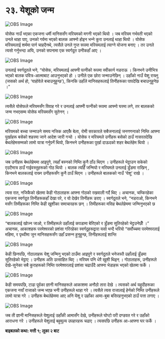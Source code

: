 # २३. येशूको जन्म

![OBS Image](https://cdn.door43.org/obs/jpg/360px/obs-en-23-01.jpg)

योसेफ नाउँ भएका एकजना धर्मी मानिससँग मरियमको मगनी भएको थियो । जब मरियम गर्भवती भएको उनले थाहा पाए, उनको गर्वमा भएको बालक आफ्नो होइन भन्‍ने कुरा उनलाई थाहा थियो । योसेफ मरियमलाई शर्ममा पार्न चाहदैनथे, त्यसैले उनले गुप्त रूपमा मरियमलाई त्याग्‍ने योजना बनाए । तर उनले त्यसो गर्नुभन्दा अघि, उनको सपनामा एक स्वर्गदूत उनीकहाँ आए । ​

![OBS Image](https://cdn.door43.org/obs/jpg/360px/obs-en-23-02.jpg)

उनलाई स्वर्गदूतले भने, “योसेफ, मरियमलाई आफ्नी पत्‍नीको रूपमा स्वीकार्न नडराऊ । किनभने उनीभित्र भएको बालक पवित्र-आत्माबाट आउनुभएको हो । उनीले एक छोरा जन्माउनेछिन् । उहाँको नाउँ येशू राख्‍नु (जसको अर्थ हो, ‘याहोवेले बचाउनुहुन्छ’), किनकि उहाँले मानिसहरूलाई तिनीहरूका पापदेखि बचाउनुहुनेछ ।”

![OBS Image](https://cdn.door43.org/obs/jpg/360px/obs-en-23-03.jpg)

त्यसैले योसेफले मरियमसँग विवाह गरे र उनलाई आफ्नी पत्‍नीको रूपमा आफ्नो घरमा लगे, तर बालकको जन्म नभएसम्म योसेफ मरियमसँग सुतेनन् ।

![OBS Image](https://cdn.door43.org/obs/jpg/360px/obs-en-23-04.jpg)

मरियमको बच्चा जन्माउने समय नजिक आएकेै बेला, रोमी सरकारले सबैजनालाई जनगणनाको निम्ति आफ्ना पुर्खाहरू बसेको शहरमा जाने आदेश जारी गर्‍यो । योसेफ र मरियमले उनीहरू बसेको ठाउँ नासरतदेखि बेथलेहेमसम्मको लामो यात्रा गर्नुपर्ने थियो, किनभने उनीहरूका पुर्खा दाऊदको शहर बेथलेहेम थियो ।

![OBS Image](https://cdn.door43.org/obs/jpg/360px/obs-en-23-05.jpg)

जब उनीहरू बेथलेहेममा आइपुगे, त्यहाँ बस्‍नको निम्ति कुनै ठाँउ थिएन । उनीहरूले भेट्टाउन सकेको एउटैमात्र ठाउँ गाईवस्तुहरूको गोठ थियो । बालक त्यहिँ जन्मियो र मरियमले उनलाई डुँडमा राखिन् , किनभने बालकलाई राख्‍न उनीहरूसँग कुनै ठाउँ थिएन । उनीहरूले बालकको नाउँ ‘येशू’ राखे ।

![OBS Image](https://cdn.door43.org/obs/jpg/360px/obs-en-23-06.jpg)

त्यस रात, नजिकैको खेतमा केही गोठालाहरू आफ्ना गोठको रखवाली गर्दै थिए । अचानक, चम्किरहेका एकजना स्वर्गदूत तिनीहरूकहाँ देखा परे, र यो देखेर तिनीहरू डराए । स्वर्गदूतले भने, “नडराओ, किनभने मसँग तिमीहरूका निम्ति केही खुशीका समाचारहरू छन् । तिमीहरूका मसिह बेथलेहेममा जन्मिनुभएको छ

![OBS Image](https://cdn.door43.org/obs/jpg/360px/obs-en-23-07.jpg)

“बालकलाई खोज्‍न जाओ, र तिमीहरूले उहाँलाई कपडामा बेरिएको र डुँडमा सुतिरहेको भेट्टउनेछौँ ।” अचानक, आकाशहरू परमेश्‍वरको प्रशंसा गरिरहेका स्वर्गदूहरूद्वारा यसो भन्दै भरियो “सर्वोच्चमा परमेश्‍वरलाई महिमा, र पृथ्वीमा जुन मानिसहरूसँग उहाँ प्रसन्‍न हुनुहुन्छ, तिनीहरूलाई शान्ति

![OBS Image](https://cdn.door43.org/obs/jpg/360px/obs-en-23-08.jpg)

केही छिनपछि, गोठालाहरू येशू जन्मिनु भएको ठाउँमा आइपुगे र स्वर्गदूतले भनेजस्तै उहाँलाई डुँडमा सुतिरहेको भेट्टाए । उनीहरू अति उत्साहित थिए । मरियम पनि धेरै खुशी थिइन् । गोठालाहरू, उनीहरूले देखे-सुनेका सबै कुराहरूको निम्ति परमेश्‍वरलाई प्रशंसा चढाउँदै आफ्ना भेडाहरू भएको खेतमा फर्के ।

![OBS Image](https://cdn.door43.org/obs/jpg/360px/obs-en-23-09.jpg)

केही समयपछि, टाढा पूर्वका ज्ञानी मानिसहरूले आकाशमा अनौठो तारा देखे । त्यसको अर्थ यहूदीहरूका एकजना नयाँ राजाको जन्म भएछ भनी उनीहरूले थाहा गरे । त्यसैले त्यस राजालाई हेर्नको निम्ति उनीहरूले लामो यात्रा गरे । उनीहरू बेथलेहेममा आए अनि येशू र उहाँका आमा-बुबा बसिरहनुभएको ठाउँ पत्ता लगाए ।

![OBS Image](https://cdn.door43.org/obs/jpg/360px/obs-en-23-10.jpg)

जब ती ज्ञानी मानिसहरूले येशूलाई उहाँकी आमासँग देखे, उनीहरूले घोप्टो परी दण्डवत गरे र उहाँको आराधना गरे । उनीहरूले येशूलाई बहुमूल्य उपहारहरू चढाए । त्यसपछि उनीहरू आ-आफ्ना घर फर्के ।

__बाइबलको कथा: मत्ती १; लूका २ बाट__
